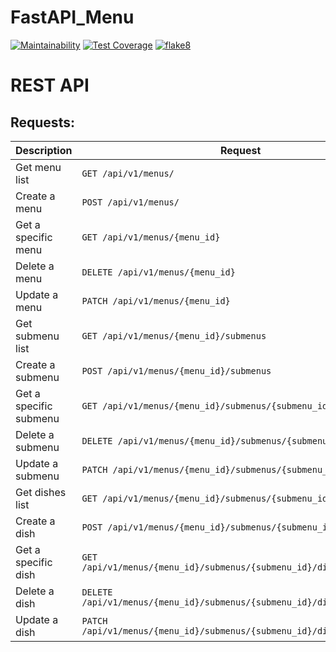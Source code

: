 # FastAPI_Menu

[![Maintainability](https://api.codeclimate.com/v1/badges/e9159925efd9c3308368/maintainability)](https://codeclimate.com/github/SadLaboka/FastAPI_Menu/maintainability)
[![Test Coverage](https://api.codeclimate.com/v1/badges/e9159925efd9c3308368/test_coverage)](https://codeclimate.com/github/SadLaboka/FastAPI_Menu/test_coverage)
[![flake8](https://github.com/SadLaboka/FastAPI_Menu/actions/workflows/flake8.yml/badge.svg)](https://github.com/SadLaboka/FastAPI_Menu/actions/workflows/flake8.yml)

# REST API

## Requests:

| Description                                                            | Request                                                                |
|------------------------------------------------------------------------|------------------------------------------------------------------------|
| Get menu list                                                          | `GET /api/v1/menus/`                                                   |
| Create a menu                                                          | `POST /api/v1/menus/`                                                  |
| Get a specific menu                                                    | `GET /api/v1/menus/{menu_id}`                                          |
| Delete a menu                                                          | `DELETE /api/v1/menus/{menu_id}`                                       |
| Update a menu                                                          | `PATCH /api/v1/menus/{menu_id}`                                        |
| Get submenu list                                                       | `GET /api/v1/menus/{menu_id}/submenus`                                 |
| Create a submenu                                                       | `POST /api/v1/menus/{menu_id}/submenus`                                |
| Get a specific submenu                                                 | `GET /api/v1/menus/{menu_id}/submenus/{submenu_id}`                    |
| Delete a submenu                                                       | `DELETE /api/v1/menus/{menu_id}/submenus/{submenu_id}`                 |
| Update a submenu                                                       | `PATCH /api/v1/menus/{menu_id}/submenus/{submenu_id}`                  |
| Get dishes list                                                        | `GET /api/v1/menus/{menu_id}/submenus/{submenu_id}/dishes`             |
| Create a dish                                                          | `POST /api/v1/menus/{menu_id}/submenus/{submenu_id}/dishes`            |
| Get a specific dish                                                    | `GET /api/v1/menus/{menu_id}/submenus/{submenu_id}/dishes/{dish_id}`   |
| Delete a dish                                                          | `DELETE /api/v1/menus/{menu_id}/submenus/{submenu_id}/dishes/{dish_id}`|
| Update a dish                                                          | `PATCH /api/v1/menus/{menu_id}/submenus/{submenu_id}/dishes/{dish_id}` |
